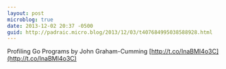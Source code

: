```yaml
---
layout: post
microblog: true
date: 2013-12-02 20:37 -0500
guid: http://padraic.micro.blog/2013/12/03/t407684995038588928.html
---
```

Profiling Go Programs by John Graham-Cumming [http://t.co/InaBMI4o3C](http://t.co/InaBMI4o3C)
